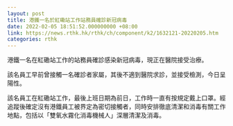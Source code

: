 ```yaml
---
layout: post
title: 港鐵一名於紅磡站工作站務員確診新冠病毒
date: 2022-02-05 18:51:52.000000000 +08:00
link: https://news.rthk.hk/rthk/ch/component/k2/1632121-20220205.htm
categories: rthk
---
```


港鐵一名在紅磡站工作的站務員確診感染新冠病毒，現正在醫院接受治療。

該名員工早前曾接觸一名確診者家屬，其後不適到醫院求診，並接受檢測，今日呈陽性。

該名員工在紅磡站工作，最後上班日期為前日，工作時一直有按規定戴上口罩。經追蹤後確定沒有港鐵員工被界定為密切接觸者，同時安排徹底清潔和消毒有關工作地點，包括以「雙氧水霧化消毒機械人」深層清潔及消毒。
